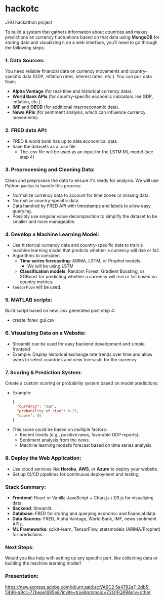 # hackotc
JHU hackathon project

To build a system that gathers information about countries and makes predictions on currency fluctuations based on that data using **MongoDB** for storing data and visualizing it on a web interface, you'll need to go through the following steps:

### 1. **Data Sources**:
   You need reliable financial data on currency movements and country-specific data (GDP, inflation rates, interest rates, etc.). You can pull data from:
   - **Alpha Vantage** (for real-time and historical currency data).
   - **World Bank APIs** (for country-specific economic indicators like GDP, inflation, etc.).
   - **IMF** and **OECD** (for additional macroeconomic data).
   - **News APIs** (for sentiment analysis, which can influence currency movements).

### 2. **FRED data API**:
   - FRED & world bank has up to date economical data
   - Save the datasets as a .csv file
      - The .csv file will be used as an input for the LSTM ML model (see step 4)

### 3. **Preprocessing and Cleaning Data**:
   Clean and preprocess the data to ensure it's ready for analysis. We will use Python `pandas` to handle this process:
   - Normalize currency data to account for time zones or missing data.
   - Normalize country-specific data.
   - Data handled by FRED API with timestamps and labels to allow easy querying.
   - Possibly use singular value decomposition to simplify the dataset to be smaller and more manageable.

### 4. **Develop a Machine Learning Model**:
   - Use historical currency data and country-specific data to train a machine learning model that predicts whether a currency will rise or fall.
   - Algorithms to consider:
     - **Time series forecasting**: ARIMA, LSTM, or Prophet models.
        - We will be using LSTM
     - **Classification models**: Random Forest, Gradient Boosting, or XGBoost for predicting whether a currency will rise or fall based on country metrics.
   - `TensorFlow` will be used.

### 5. **MATLAB scripts**:
   Build script based on new .csv generated post step 4:
   - create_forex_gui.csv

### 6. **Visualizing Data on a Website**:
   - Streamlit can be used for easy backend development and simple frontend
   - Example: Display historical exchange rate trends over time and allow users to select countries and view forecasts for the currency.

### 7. **Scoring & Prediction System**:
   Create a custom scoring or probability system based on model predictions:
   - Example: 
     ```json
     {
       "currency": "USD",
       "probability_of_rise": 0.75,
       "score": 85
     }
     ```
   - This score could be based on multiple factors:
     - Recent trends (e.g., positive news, favorable GDP reports).
     - Sentiment analysis from the news.
     - Machine learning model’s forecast based on time series analysis.

### 8. **Deploy the Web Application**:
   - Use cloud services like **Heroku**, **AWS**, or **Azure** to deploy your website.
   - Set up CI/CD pipelines for continuous deployment and testing.

### Stack Summary:
- **Frontend**: React or Vanilla JavaScript + Chart.js / D3.js for visualizing data.
- **Backend**: Streamlit.
- **Database**: FRED for storing and querying economic and financial data.
- **Data Sources**: FRED, Alpha Vantage, World Bank, IMF, news sentiment APIs.
- **ML Frameworks**: scikit-learn, TensorFlow, statsmodels (ARIMA/Prophet) for predictions.

### Next Steps:
Would you like help with setting up any specific part, like collecting data or building the machine learning model?

### Presentation:
https://new.express.adobe.com/id/urn:aaid:sc:VA6C2:5a4792e7-2db5-5496-a8cc-77beae1695e8?invite=true&promoid=Z2G1FQKR&mv=other
